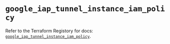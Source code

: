 # `google_iap_tunnel_instance_iam_policy`

Refer to the Terraform Registory for docs: [`google_iap_tunnel_instance_iam_policy`](https://www.terraform.io/docs/providers/google-beta/r/google_iap_tunnel_instance_iam_policy).
